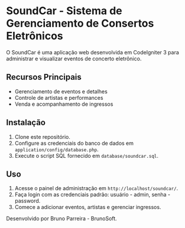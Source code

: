 # SoundCar - Sistema de Gerenciamento de Consertos Eletrônicos

O SoundCar é uma aplicação web desenvolvida em CodeIgniter 3 para administrar e visualizar eventos de concerto eletrônico.

## Recursos Principais

- Gerenciamento de eventos e detalhes
- Controle de artistas e performances
- Venda e acompanhamento de ingressos

## Instalação

1. Clone este repositório.
2. Configure as credenciais do banco de dados em `application/config/database.php`.
3. Execute o script SQL fornecido em `database/soundcar.sql`.

## Uso

1. Acesse o painel de administração em `http://localhost/soundcar/`.
2. Faça login com as credenciais padrão: usuário - admin, senha - password.
3. Comece a adicionar eventos, artistas e gerenciar ingressos.

Desenvolvido por Bruno Parreira - BrunoSoft.
